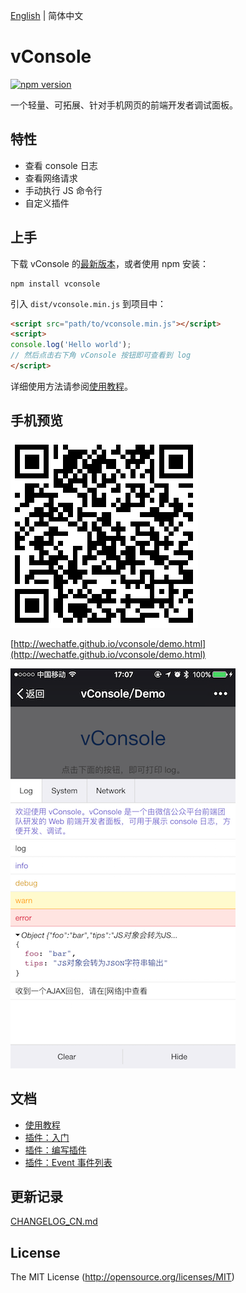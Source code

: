 [English](./README.md) | 简体中文

vConsole
==============================
[![npm version](https://badge.fury.io/js/vconsole.svg)](https://badge.fury.io/js/vconsole) 

一个轻量、可拓展、针对手机网页的前端开发者调试面板。


## 特性

- 查看 console 日志
- 查看网络请求
- 手动执行 JS 命令行
- 自定义插件


## 上手

下载 vConsole 的[最新版本](https://github.com/WechatFE/vConsole/releases/latest)，或者使用 npm 安装：

```
npm install vconsole
```

引入 `dist/vconsole.min.js` 到项目中：

```html
<script src="path/to/vconsole.min.js"></script>
<script>
console.log('Hello world');
// 然后点击右下角 vConsole 按钮即可查看到 log
</script>
```

详细使用方法请参阅[使用教程](./doc/tutorial_CN.md)。


## 手机预览

![](./example/snapshot/qrcode.png)

[http://wechatfe.github.io/vconsole/demo.html](http://wechatfe.github.io/vconsole/demo.html)

![](./example/snapshot/log_panel.png)



## 文档

 - [使用教程](./doc/tutorial_CN.md)
 - [插件：入门](./doc/plugin_getting_started_CN.md)
 - [插件：编写插件](./doc/plugin_building_a_plugin_CN.md)
 - [插件：Event 事件列表](./doc/plugin_event_list_CN.md)



## 更新记录

[CHANGELOG_CN.md](./CHANGELOG_CN.md)


## License

The MIT License (http://opensource.org/licenses/MIT)
